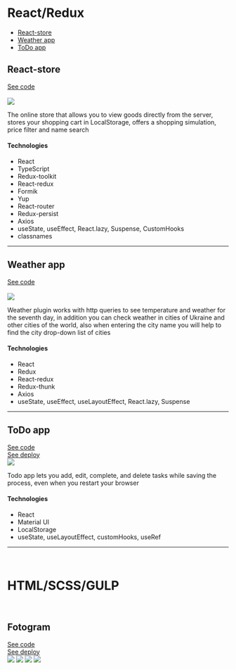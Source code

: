 <h1>React/Redux</h1>

<ul>
<li><a href="https://github.com/GalleryLife/MyPortfolio/tree/main/react-store">React-store</a></li>
<li><a href="https://github.com/GalleryLife/MyPortfolio/tree/main/weather-app">Weather app</a></li>
<li><a href="https://github.com/GalleryLife/MyPortfolio/tree/main/todo-app">ToDo app</a></li>
</ul>

<h2>React-store</h2>
<a href="https://github.com/GalleryLife/MyPortfolio/tree/main/react-store">See code</a><br>
<br>
<img src="https://user-images.githubusercontent.com/61874265/187076824-0fa3a88e-00a5-482a-9c79-bbeec9d37e2c.png"/>
<p>The online store that allows you to view goods directly from the server, stores your shopping cart in LocalStorage, offers a shopping simulation, price filter and name search</p>
<h4>Technologies</h4>
<ul>
<li>React</li>
<li>TypeScript</li>
<li>Redux-toolkit</li>
<li>React-redux</li>
<li>Formik</li>
<li>Yup</li>
<li>React-router</li>
<li>Redux-persist</li>
<li>Axios</li>
<li>useState, useEffect, React.lazy, Suspense, CustomHooks</li>
<li>classnames</li>
</ul>  
<hr>

<h2>Weather app</h2>
<a href="https://github.com/GalleryLife/MyPortfolio/tree/main/weather-app">See code</a><br>
<br>
<img src="https://user-images.githubusercontent.com/61874265/185786702-fc3580b7-2380-41d9-a999-118a40c3925d.png"/>
<p>Weather plugin works with http queries to see temperature and weather for the seventh day, in addition you can check weather in cities of Ukraine and other cities of the world, also when entering the city name you will help to find the city drop-down list of cities</p>
<h4>Technologies</h4>
<ul>
<li>React</li>
<li>Redux</li>
<li>React-redux</li>
<li>Redux-thunk</li>
<li>Axios</li>
<li>useState, useEffect, useLayoutEffect, React.lazy, Suspense</li>
</ul>  
<hr>

<h2>ToDo app</h2>
<a href="https://github.com/GalleryLife/MyPortfolio/tree/main/weather-app">See code</a><br>
<a href="https://todo-beta-sage.vercel.app">See deploy</a>
<br>
<img src="https://user-images.githubusercontent.com/61874265/185787288-fa99d7ac-f0da-4864-8523-a510b1f835a6.png"/>
<p>Todo app lets you add, edit, complete, and delete tasks while saving the process, even when you restart your browser</p>
<h4>Technologies</h4>
<ul>
<li>React</li>
<li>Material UI</li>
<li>LocalStorage</li>
<li>useState, useLayoutEffect, customHooks, useRef</li>
</ul>  
<hr>
</br>
<h1>HTML/SCSS/GULP</h1>
</br>
<h2>Fotogram</h2>
<a href="https://github.com/GalleryLife/MyPortfolio/tree/main/Fotogram">See code</a></br>
<a href="https://fotogram-two.vercel.app">See deploy</a>
<br>
<img src="https://user-images.githubusercontent.com/61874265/187077237-57a23a26-3c3d-418f-b9e6-3dfe51def32a.png"/>
<img src="https://user-images.githubusercontent.com/61874265/187077274-29f425b9-15f4-4572-bfd6-e37c3984fb21.png"/>
<img src="https://user-images.githubusercontent.com/61874265/187077298-5da21643-a8c2-4f9d-b01f-c0dbc05b2333.png"/>
<img src="https://user-images.githubusercontent.com/61874265/187077317-5198b406-b5af-477b-9a17-535ae8f1f018.png"/>


